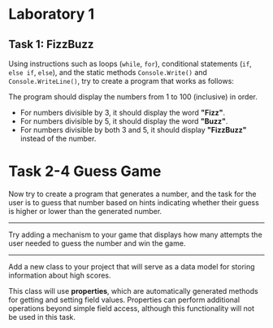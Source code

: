 # Laboratory 1

## Task 1: FizzBuzz


Using instructions such as loops (`while`, `for`), conditional statements (`if`, `else if`, `else`), and the static methods `Console.Write()` and `Console.WriteLine()`, try to create a program that works as follows:  

The program should display the numbers from 1 to 100 (inclusive) in order.  
- For numbers divisible by 3, it should display the word **"Fizz"**.  
- For numbers divisible by 5, it should display the word **"Buzz"**.  
- For numbers divisible by both 3 and 5, it should display **"FizzBuzz"** instead of the number.  


# Task 2-4 Guess Game

Now try to create a program that generates a number, and the task for the user is to guess that number based on hints indicating whether their guess is higher or lower than the generated number.
<hr>
Try adding a mechanism to your game that displays how many attempts the user needed to guess the number and win the game.
<hr>
Add a new class to your project that will serve as a data model for storing information about high scores.  

This class will use **properties**, which are automatically generated methods for getting and setting field values. Properties can perform additional operations beyond simple field access, although this functionality will not be used in this task.


